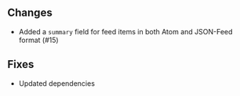 ## Changes

- Added a `summary` field for feed items in both Atom and JSON-Feed format (#15)

## Fixes

- Updated dependencies
